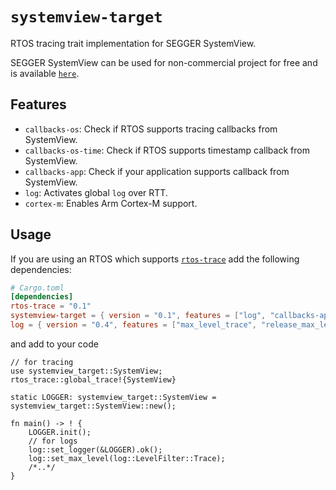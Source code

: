 # `systemview-target`

<!-- cargo-rdme start -->

RTOS tracing trait implementation for SEGGER SystemView.

SEGGER SystemView can be used for non-commercial project for free and is 
available [`here`](https://www.segger.com/products/development-tools/systemview/).

## Features

- `callbacks-os`: Check if RTOS supports tracing callbacks from SystemView.
- `callbacks-os-time`: Check if RTOS supports timestamp callback from SystemView.
- `callbacks-app`: Check if your application supports callback from SystemView.
- `log`: Activates global `log` over RTT.
- `cortex-m`: Enables Arm Cortex-M support.

## Usage

If you are using an RTOS which supports [`rtos-trace`](https://docs.rs/rtos-trace/)
add the following dependencies:

```toml
# Cargo.toml
[dependencies]
rtos-trace = "0.1"
systemview-target = { version = "0.1", features = ["log", "callbacks-app", "callbacks-os", "callbacks-os-time", "cortex-m"] }
log = { version = "0.4", features = ["max_level_trace", "release_max_level_warn"] }
```

and add to your code
```ìgnore
// for tracing
use systemview_target::SystemView;
rtos_trace::global_trace!{SystemView}

static LOGGER: systemview_target::SystemView = systemview_target::SystemView::new();

fn main() -> ! {
    LOGGER.init();
    // for logs
    log::set_logger(&LOGGER).ok();
    log::set_max_level(log::LevelFilter::Trace);
    /*..*/
}
```

<!-- cargo-rdme end -->
